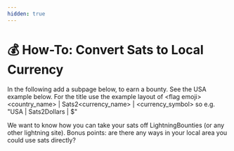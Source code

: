 ```yaml
---
hidden: true
---
```


# 💰 How-To: Convert Sats to Local Currency

In the following add a subpage below, to earn a bounty. See the USA example below. For the title use the example layout of \<flag emoji> \<country\_name> | Sats2\<currency\_name> | \<currency\_symbol> so e.g. "USA | Sats2Dollars | $"

We want to know how you can take your sats off LightningBounties (or any other lightning site). Bonus points: are there any ways in your local area you could use sats directly?
